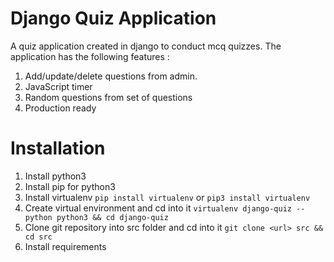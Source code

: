 # Django Quiz Application
A quiz application created in django to conduct mcq quizzes. The application has the following features : 
1) Add/update/delete questions from admin.
2) JavaScript timer
3) Random questions from set of questions
4) Production ready

# Installation
1) Install python3
2) Install pip for python3
3) Install virtualenv
  `pip install virtualenv` or `pip3 install virtualenv`
4) Create virtual environment and cd into it
  `virtualenv django-quiz --python python3 && cd django-quiz`
5) Clone git repository into src folder and cd into it `git clone <url> src && cd src`
6) Install requirements 
